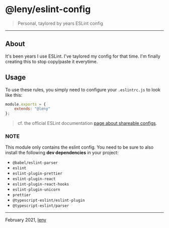 # @leny/eslint-config

> Personal, taylored by years ESLint config

* * *

## About

It's been years I use ESLint. I've taylored my config for that time. I'm finally creating this to stop copy/paste it everytime.

## Usage

To use these rules, you simply need to configure your `.eslintrc.js` to look like this:

```javascript
module.exports = {
	extends: "@leny"
};
```

> cf. the official ESLint documentation [page about shareable configs](https://eslint.org/docs/developer-guide/shareable-configs#using-a-shareable-config).

### NOTE

This module only contains the eslint config. You need to be sure to also install the following **dev dependencies** in your project:

- `@babel/eslint-parser`
- `eslint`
- `eslint-plugin-prettier`
- `eslint-plugin-react`
- `eslint-plugin-react-hooks`
- `eslint-plugin-unicorn`
- `prettier`
- `@typescript-eslint/eslint-plugin`
- `@typescript-eslint/parser`

* * *
February 2021, [leny](https://github.com/leny)
